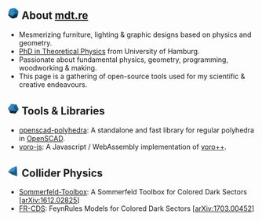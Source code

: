 ## <img src="icons/icon_dodecahedron.svg" alt="dodecahedron" height="24"> About [mdt.re](https://mdt.re)
- Mesmerizing furniture, lighting & graphic designs based on physics and geometry.
- [PhD in Theoretical Physics](https://inspirehep.net/authors/1247183) from University of Hamburg.
- Passionate about fundamental physics, geometry, programming, woodworking & making.
- This page is a gathering of open-source tools used for my scientific & creative endeavours.

## <img src="icons/icon_cuboctahedron.svg" alt="cuboctahedron" height="24"> Tools & Libraries
- [openscad-polyhedra](https://github.com/mdt-re/openscad-polyhedra): A standalone and fast library for regular polyhedra in [OpenSCAD](https://openscad.org/).
- [voro-js](https://github.com/mdt-re/voro-js): A Javascript / WebAssembly implementation of [voro++](https://github.com/chr1shr/voro).

<!--## <img src="icons/icon_icosahedron.svg" alt="icosahedron" height="24"> Quantum Computing-->

## <img src="icons/icon_triakis_tetrahedron.svg" alt="triakis_tetrahedron" height="24"> Collider Physics
- [Sommerfeld-Toolbox](https://github.com/MDT-Maikel/Sommerfeld): A Sommerfeld Toolbox for Colored Dark Sectors [[arXiv:1612.02825](https://arxiv.org/abs/1612.02825)]
- [FR-CDS](https://github.com/MDT-Maikel/FR-CDS): FeynRules Models for Colored Dark Sectors [[arXiv:1703.00452](https://arxiv.org/abs/1703.00452)]
